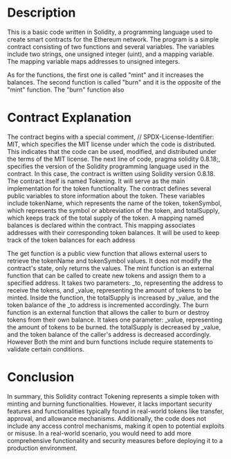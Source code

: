 # Description

This is a basic code written in Solidity, a programming language used to create smart contracts for the Ethereum network. The program is a simple contract consisting of two functions and several variables. The variables include two strings, one unsigned integer (uint), and a mapping variable. The mapping variable maps addresses to unsigned integers.

As for the functions, the first one is called "mint" and it increases the balances. The second function is called "burn" and it is the opposite of the "mint" function. The "burn" function also


# Contract Explanation

The contract begins with a special comment, // SPDX-License-Identifier: MIT, which specifies the MIT license under which the code is distributed. This indicates that the code can be used, modified, and distributed under the terms of the MIT license. The next line of code, pragma solidity 0.8.18;, specifies the version of the Solidity programming language used in the contract. In this case, the contract is written using Solidity version 0.8.18. The contract itself is named Tokening. It will serve as the main implementation for the token functionality. The contract defines several public variables to store information about the token. These variables include tokenName, which represents the name of the token, tokenSymbol, which represents the symbol or abbreviation of the token, and totalSupply, which keeps track of the total supply of the token. A mapping named balances is declared within the contract. This mapping associates addresses with their corresponding token balances. It will be used to keep track of the token balances for each address

The get function is a public view function that allows external users to retrieve the tokenName and tokenSymbol values. It does not modify the contract's state, only returns the values. The mint function is an external function that can be called to create new tokens and assign them to a specified address. It takes two parameters: _to, representing the address to receive the tokens, and _value, representing the amount of tokens to be minted. Inside the function, the totalSupply is increased by _value, and the token balance of the _to address is incremented accordingly. The burn function is an external function that allows the caller to burn or destroy tokens from their own balance. It takes one parameter: _value, representing the amount of tokens to be burned. the totalSupply is decreased by _value, and the token balance of the caller's address is decreased accordingly. However Both the mint and burn functions include require statements to validate certain conditions.

# Conclusion 

In summary, this Solidity contract Tokening represents a simple token with minting and burning functionalities. However, it lacks important security features and functionalities typically found in real-world tokens like transfer, approval, and allowance mechanisms. Additionally, the code does not include any access control mechanisms, making it open to potential exploits or misuse. In a real-world scenario, you would need to add more comprehensive functionality and security measures before deploying it to a production environment.






